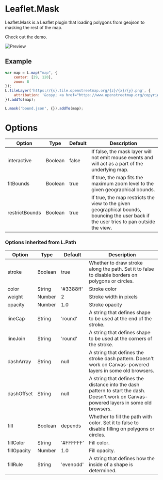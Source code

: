 # Leaflet.Mask 

Leaflet.Mask is a Leaflet plugin that loading polygons from geojson to masking the rest of the map.  

Check out the [demo](https://ptma.github.io/Leaflet.Mask/examples/mask.html).

![Preview](https://ptma.github.io/Leaflet.Mask/examples/preview.png)

## Example
```javascript
var map = L.map("map", {
    center: [29, 120],
    zoom: 8
});
L.tileLayer('https://{s}.tile.openstreetmap.org/{z}/{x}/{y}.png', {
    attribution: '&copy; <a href="https://www.openstreetmap.org/copyright">OpenStreetMap</a> contributors'
}).addTo(map);

L.mask('bound.json', {}).addTo(map);
```

# Options  

| Option | Type | Default | Description |
|--------|------|---------|-------------|
| interactive | Boolean | false | If false, the mask layer will not emit mouse events and will act as a part of the underlying map. |
| fitBounds | Boolean | true | If true, the map fits the maximum zoom level to the given geographical bounds. |
| restrictBounds | Boolean | true | If true, the map restricts the view to the given geographical bounds, bouncing the user back if the user tries to pan outside the view. |
### Options inherited from L.Path
| Option | Type | Default | Description |
|--------|------|---------|-------------|
| stroke              | Boolean  | true       | Whether to draw stroke along the path. Set it to false to disable borders on polygons or circles. |
| color               | String   | '#3388ff' | Stroke color |
| weight              | Number   | 2          | Stroke width in pixels |
| opacity             | Number   | 1.0       | Stroke opacity |
| lineCap             | String   | 'round'    | A string that defines shape to be used at the end of the stroke. |
| lineJoin            | String   | 'round'    | A string that defines shape to be used at the corners of the stroke. |
| dashArray           | String   | null       | A string that defines the stroke dash pattern. Doesn't work on Canvas-powered layers in some old browsers. |
| dashOffset          | String   | null       | A string that defines the distance into the dash pattern to start the dash. Doesn't work on Canvas-powered layers in some old browsers. |
| fill                | Boolean  | depends    | Whether to fill the path with color. Set it to false to disable filling on polygons or circles. |
| fillColor           | String   | '#FFFFFF'         | Fill color. |
| fillOpacity         | Number   | 1.0       | Fill opacity. |
| fillRule            | String   | 'evenodd'  | A string that defines how the inside of a shape is determined. |

